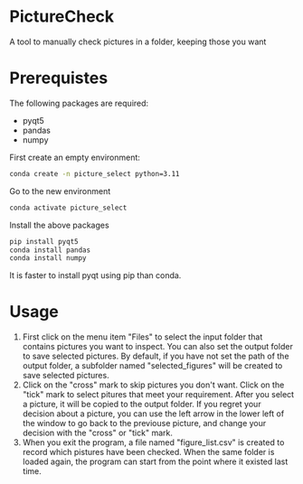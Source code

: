# PictureCheck
A tool to manually check pictures in a folder, keeping those you want

# Prerequistes
The following packages are required:
- pyqt5
- pandas
- numpy

First create an empty environment:
```bash
conda create -n picture_select python=3.11
```
Go to the new environment
```bash
conda activate picture_select
```
Install the above packages
```bash
pip install pyqt5
conda install pandas
conda install numpy
```
It is faster to install pyqt using pip than conda.

# Usage
1. First click on the menu item "Files" to select the input folder that contains pictures you want to inspect. You can also set the output folder to save selected pictures. By default, if you have not set the path of the output folder, a subfolder named "selected_figures" will be created to save selected pictures.
2. Click on the "cross" mark to skip pictures you don't want. Click on the "tick" mark to select pitures that meet your requirement. After you select a picture, it will be copied to the output folder. If you regret your decision about a picture, you can use the left arrow in the lower left of the window to go back to the previouse picture, and change your decision with the "cross" or "tick" mark.
3. When you exit the program, a file named "figure_list.csv" is created to record which pistures have been checked. When the same folder is loaded again, the program can start from the point where it existed last time.


